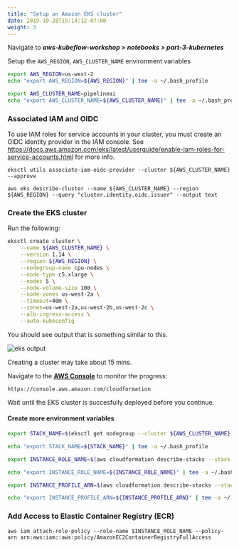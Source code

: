 ```yaml
---
title: "Setup an Amazon EKS cluster"
date: 2019-10-28T15:14:12-07:00
weight: 3
---
```


Navigate to ***aws-kubeflow-workshop > notebooks > part-3-kubernetes***

Setup the `AWS_REGION`, `AWS_CLUSTER_NAME` environment variables
```bash
export AWS_REGION=us-west-2
echo "export AWS_REGION=${AWS_REGION}" | tee -a ~/.bash_profile

export AWS_CLUSTER_NAME=pipelineai
echo "export AWS_CLUSTER_NAME=${AWS_CLUSTER_NAME}" | tee -a ~/.bash_profile

```


### Associated IAM and OIDC
To use IAM roles for service accounts in your cluster, you must create an OIDC identity provider in the IAM console.  See https://docs.aws.amazon.com/eks/latest/userguide/enable-iam-roles-for-service-accounts.html for more info.
```
eksctl utils associate-iam-oidc-provider --cluster ${AWS_CLUSTER_NAME} --approve

aws eks describe-cluster --name ${AWS_CLUSTER_NAME} --region ${AWS_REGION} --query "cluster.identity.oidc.issuer" --output text

```


### Create the EKS cluster
Run the following:
```bash
eksctl create cluster \
    --name ${AWS_CLUSTER_NAME} \
    --version 1.14 \
    --region ${AWS_REGION} \
    --nodegroup-name cpu-nodes \
    --node-type c5.xlarge \
    --nodes 5 \
    --node-volume-size 100 \
    --node-zones us-west-2a \
    --timeout=40m \
    --zones=us-west-2a,us-west-2b,us-west-2c \
    --alb-ingress-access \
    --auto-kubeconfig

```

You should see output that is something similar to this.

![eks output](/images/eks/eksctl_launch.png)

Creating a cluster may take about 15 mins. 

Navigate to the [**AWS Console**](https://console.aws.amazon.com/cloudformation) to monitor the progress:
```
https://console.aws.amazon.com/cloudformation
```

Wait until the EKS cluster is succesfully deployed before you continue.


#### Create more environment variables

```bash
export STACK_NAME=$(eksctl get nodegroup --cluster ${AWS_CLUSTER_NAME} -o json | jq -r '.[].StackName')

echo "export STACK_NAME=${STACK_NAME}" | tee -a ~/.bash_profile
```

```bash
export INSTANCE_ROLE_NAME=$(aws cloudformation describe-stacks --stack-name $STACK_NAME --output text --query "Stacks[0].Outputs[1].OutputValue" | sed -e 's/.*\///g')

echo "export INSTANCE_ROLE_NAME=${INSTANCE_ROLE_NAME}" | tee -a ~/.bash_profile
```

```bash
export INSTANCE_PROFILE_ARN=$(aws cloudformation describe-stacks --stack-name $STACK_NAME | jq -r '.Stacks[].Outputs[] | select(.OutputKey=="InstanceProfileARN") | .OutputValue')

echo "export INSTANCE_PROFILE_ARN=${INSTANCE_PROFILE_ARN}" | tee -a ~/.bash_profile
```


### Add Access to Elastic Container Registry (ECR)
```
aws iam attach-role-policy --role-name $INSTANCE_ROLE_NAME --policy-arn arn:aws:iam::aws:policy/AmazonEC2ContainerRegistryFullAccess
```
